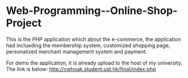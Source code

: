 # Web-Programming--Online-Shop-Project

This is the PHP application which about the e-commerce, the application had inclueding the membership system, customized shopping page, personalized merchant management system and payment.

For demo the application, it is already upload to the host of my university. The link is below:
http://cwhoak.student.ust.hk/final/index.php  
